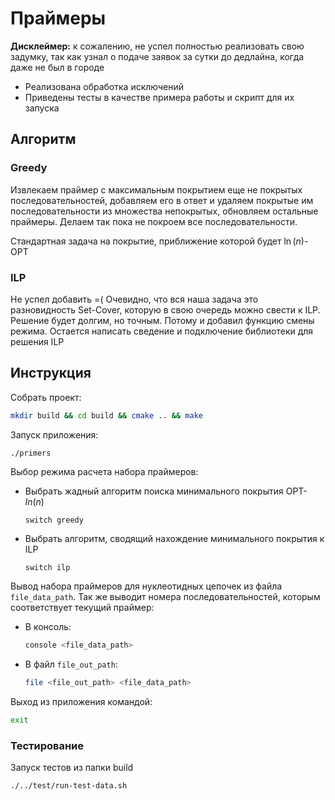 # Праймеры

**Дисклеймер:** к сожалению, не успел полностью реализовать свою задумку, так как узнал о подаче заявок за сутки до дедлайна, когда даже не был в городе

* Реализована обработка исключений
* Приведены тесты в качестве примера работы и скрипт для их запуска

## Алгоритм
### Greedy
Извлекаем праймер с максимальным покрытием еще не покрытых последовательностей, добавляем его в ответ и удаляем покрытые им последовательности из множества непокрытых, обновляем остальные праймеры. Делаем так пока не покроем все последовательности.

Стандартная задача на покрытие, приближение которой будет $\ln(n)$-OPT

### ILP
Не успел добавить =( Очевидно, что вся наша задача это разновидность Set-Cover, которую в свою очередь можно свести к ILP. Решение будет долгим, но точным. Потому и добавил функцию смены режима. Остается написать сведение и подключение библиотеки для решения ILP

## Инструкция

Собрать проект:
```bash
mkdir build && cd build && cmake .. && make
```

Запуск приложения:
```bash
./primers
```

Выбор режима расчета набора праймеров:
* Выбрать жадный алгоритм поиска минимального покрытия OPT-$ln(n)$
    ```shell
    switch greedy
    ```
* Выбрать алгоритм, сводящий нахождение минимального покрытия к ILP
    ```shell
    switch ilp
    ```

Вывод набора праймеров для нуклеотидных цепочек из файла `file_data_path`. Так же выводит номера последовательностей, которым соответствует текущий праймер:
* В консоль:
    ```bash
    console <file_data_path>
    ```
* В файл `file_out_path`:
    ```bash
    file <file_out_path> <file_data_path>
    ```
Выход из приложения командой:
```bash
exit
```

### Тестирование
Запуск тестов из папки build
```bash
./../test/run-test-data.sh
```
